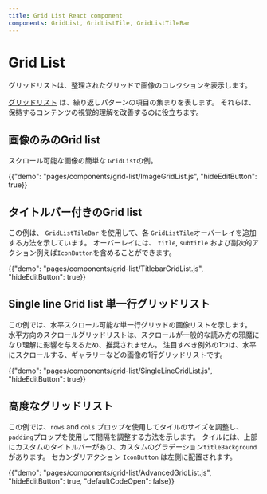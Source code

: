 ```yaml
---
title: Grid List React component
components: GridList, GridListTile, GridListTileBar
---
```


# Grid List

<p class="description">グリッドリストは、整理されたグリッドで画像のコレクションを表示します。</p>

[グリッドリスト](https://material.io/design/components/image-lists.html) は、繰り返しパターンの項目の集まりを表します。 それらは、保持するコンテンツの視覚的理解を改善するのに役立ちます。

## 画像のみのGrid list

スクロール可能な画像の簡単な `GridList`の例。

{{"demo": "pages/components/grid-list/ImageGridList.js", "hideEditButton": true}}

## タイトルバー付きのGrid list

この例は、 `GridListTileBar` を使用して、各 `GridListTile`オーバーレイを追加する方法を示しています。 オーバーレイには、 `title`, `subtitle` および副次的アクション例えば`IconButton`を含めることができます。

{{"demo": "pages/components/grid-list/TitlebarGridList.js", "hideEditButton": true}}

## Single line Grid list 単一行グリッドリスト

この例では、水平スクロール可能な単一行グリッドの画像リストを示します。 水平方向のスクロールグリッドリストは、スクロールが一般的な読み方の邪魔になり理解に影響を与えるため、推奨されません。 注目すべき例外の1つは、水平にスクロールする、ギャラリーなどの画像の1行グリッドリストです。

{{"demo": "pages/components/grid-list/SingleLineGridList.js", "hideEditButton": true}}

## 高度なグリッドリスト

この例では、`rows` and `cols` プロップを使用してタイルのサイズを調整し、 `padding`プロップを使用して間隔を調整する方法を示します。 タイルには、上部にカスタムのタイトルバーがあり、カスタムのグラデーション`titleBackground`があります。 セカンダリアクション `IconButton` は左側に配置されます。

{{"demo": "pages/components/grid-list/AdvancedGridList.js", "hideEditButton": true, "defaultCodeOpen": false}}
